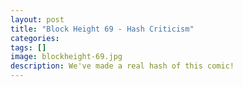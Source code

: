 ```yaml
---
layout: post
title: "Block Height 69 - Hash Criticism"
categories:
tags: []
image: blockheight-69.jpg
description: We've made a real hash of this comic!
---
```


